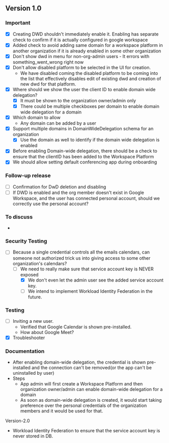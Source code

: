 ## Version 1.0
### Important
  - [x] Creating DWD shouldn't immediately enable it. Enabling has separate check to confirm if it is actually configured in google workspace
  - [x] Added check to avoid adding same domain for a workspace platform in another organization if it is already enabled in some other organization
  - [x] Don't show dwd in menu for non-org-admin users - It errors with something_went_wrong right now
  - [x] Don't allow disabled platform to be selected in the UI for creation.
    - We have disabled coming the disabled platform to be coming into the list that effectively disables edit of existing dwd and creation of new dwd for that platform.
  - [x] Where should we show the user the client ID to enable domain wide delegation?
    - [x] It must be shown to the organization owner/admin only
    - [x] There could be multiple checkboxes per domain to enable domain wide delegation for a domain
  - [x] Which domain to allow
    - Any domain can be added by a user
  - [x] Support multiple domains in DomainWideDelegation schema for an organization
    - [x] Use the domain as well to identify if the domain wide delegation is enabled
  - [x] Before enabling Domain-wide delegation, there should be a check to ensure that the clientID has been added to the Workspace Platform
  - [x] We should allow setting default conferencing app during onboarding

### Follow-up release
  - [ ] Confirmation for DwD deletion and disabling
  - [ ] If DWD is enabled and the org member doesn't exist in Google Workspace, and the user has connected personal account, should we correctly use the personal account?

### To discuss
  - 
    
### Security Testing
- [ ] Because a single credential controls all the emails calendars, can someone not authorized trick us into giving access to some other organization's calendars?
  - [ ] We need to really make sure that service account key is NEVER exposed
    - [x] We don't even let the admin user see the added service account key.
    - [ ] We intend to implement Workload Identity Federation in the future.
    
### Testing 
- [ ] Inviting a new user. 
  - Verified that Google Calendar is shown pre-installed. 
  - How about Google Meet?
- [x] Troubleshooter

### Documentation
- After enabling domain-wide delegation, the credential is shown pre-installed and the connection can't be removed(or the app can't be uninstalled by user)
- Steps
  - App admin will first create a Workspace Platform and then organization owner/admin can enable domain-wide delegation for a domain
  - As soon as domain-wide delegation is created, it would start taking preference over the personal credentials of the organization members and it would be used for that. 

Version-2.0
- Workload Identity Federation to ensure that the service account key is never stored in DB.




